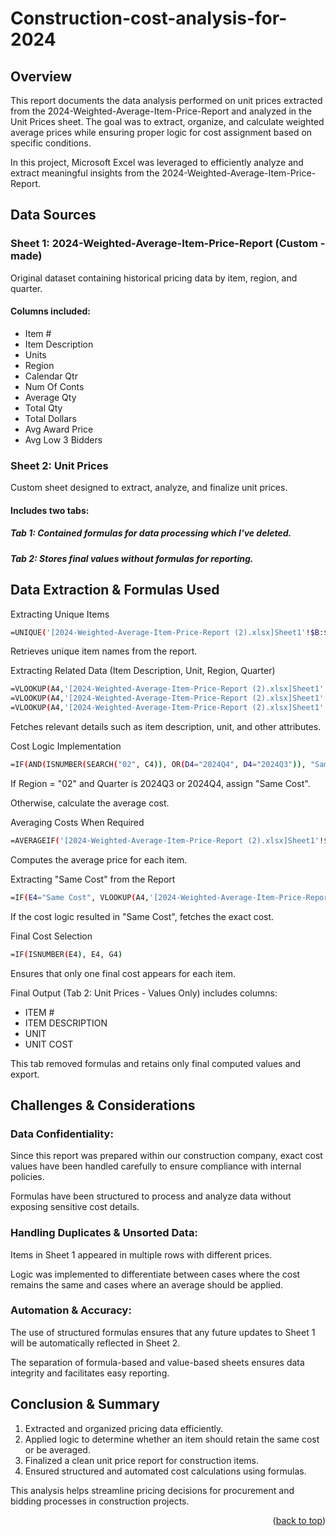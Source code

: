# Construction-cost-analysis-for-2024

## Overview

This report documents the data analysis performed on unit prices extracted from the 2024-Weighted-Average-Item-Price-Report and analyzed in the Unit Prices sheet. The goal was to extract, organize, and calculate weighted average prices while ensuring proper logic for cost assignment based on specific conditions.

In this project, Microsoft Excel was leveraged to efficiently analyze and extract meaningful insights from the 2024-Weighted-Average-Item-Price-Report.

## Data Sources

### Sheet 1: 2024-Weighted-Average-Item-Price-Report (Custom - made)

Original dataset containing historical pricing data by item, region, and quarter.

#### Columns included: 
* Item #
* Item Description
* Units
* Region
* Calendar Qtr
* Num Of Conts
* Average Qty
* Total Qty
* Total Dollars
* Avg Award Price
* Avg Low 3 Bidders

### Sheet 2: Unit Prices

Custom sheet designed to extract, analyze, and finalize unit prices.

#### Includes two tabs:

##### Tab 1: Contained formulas for data processing which I've deleted.

##### Tab 2: Stores final values without formulas for reporting.

## Data Extraction & Formulas Used

Extracting Unique Items
```sh
=UNIQUE('[2024-Weighted-Average-Item-Price-Report (2).xlsx]Sheet1'!$B:$B)
```
Retrieves unique item names from the report.

Extracting Related Data (Item Description, Unit, Region, Quarter)
```sh
=VLOOKUP(A4,'[2024-Weighted-Average-Item-Price-Report (2).xlsx]Sheet1'!$B:$C, 2, FALSE)
=VLOOKUP(A4,'[2024-Weighted-Average-Item-Price-Report (2).xlsx]Sheet1'!$B:$D, 3, FALSE)
=VLOOKUP(A4,'[2024-Weighted-Average-Item-Price-Report (2).xlsx]Sheet1'!$B:$E, 4, FALSE)
```
Fetches relevant details such as item description, unit, and other attributes.

Cost Logic Implementation
```sh
=IF(AND(ISNUMBER(SEARCH("02", C4)), OR(D4="2024Q4", D4="2024Q3")), "Same Cost", AVERAGEIF('[2024-Weighted-Average-Item-Price-Report (2).xlsx]Sheet1'!$B:$B, A4, '[2024-Weighted-Average-Item-Price-Report (2).xlsx]Sheet1'!$J:$J))
```
If Region = "02" and Quarter is 2024Q3 or 2024Q4, assign "Same Cost".

Otherwise, calculate the average cost.

Averaging Costs When Required
```sh
=AVERAGEIF('[2024-Weighted-Average-Item-Price-Report (2).xlsx]Sheet1'!$B:$B, A4, '[2024-Weighted-Average-Item-Price-Report (2).xlsx]Sheet1'!$J:$J)
```
Computes the average price for each item.

Extracting "Same Cost" from the Report
```sh
=IF(E4="Same Cost", VLOOKUP(A4,'[2024-Weighted-Average-Item-Price-Report (2).xlsx]Sheet1'!$B:$J, 9, FALSE), "NA")
```
If the cost logic resulted in "Same Cost", fetches the exact cost.

Final Cost Selection
```sh
=IF(ISNUMBER(E4), E4, G4)
```
Ensures that only one final cost appears for each item.

Final Output (Tab 2: Unit Prices - Values Only) includes columns:
* ITEM #
* ITEM DESCRIPTION
* UNIT
* UNIT COST

This tab removed formulas and retains only final computed values and export.

## Challenges & Considerations

### Data Confidentiality:

Since this report was prepared within our construction company, exact cost values have been handled carefully to ensure compliance with internal policies.

Formulas have been structured to process and analyze data without exposing sensitive cost details.

### Handling Duplicates & Unsorted Data:

Items in Sheet 1 appeared in multiple rows with different prices.

Logic was implemented to differentiate between cases where the cost remains the same and cases where an average should be applied.

### Automation & Accuracy:

The use of structured formulas ensures that any future updates to Sheet 1 will be automatically reflected in Sheet 2.

The separation of formula-based and value-based sheets ensures data integrity and facilitates easy reporting.



## Conclusion & Summary

1. Extracted and organized pricing data efficiently.
2. Applied logic to determine whether an item should retain the same cost or be averaged.
3. Finalized a clean unit price report for construction items.
4. Ensured structured and automated cost calculations using formulas.

This analysis helps streamline pricing decisions for procurement and bidding processes in construction projects.

<p align="right">(<a href="#readme-top">back to top</a>)</p>
